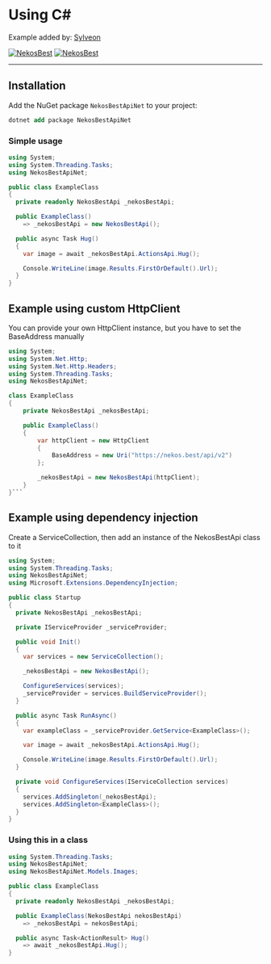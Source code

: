 # Using C\#

Example added by: [Sylveon](https://github.com/Sylveon76)

[![NekosBest](https://img.shields.io/nuget/v/NekosBestApiNet?color=white&logo=nuget&style=flat-square)](https://www.nuget.org/packages/NekosBestApiNet/) [![NekosBest](https://img.shields.io/nuget/dt/NekosBestApiNet?color=white&logo=nuget&style=flat-square)](https://www.nuget.org/packages/NekosBestApiNet/)

---

## Installation

Add the NuGet package `NekosBestApiNet` to your project:

```ps
dotnet add package NekosBestApiNet
```

### Simple usage

```cs
using System;
using System.Threading.Tasks;
using NekosBestApiNet;

public class ExampleClass
{
  private readonly NekosBestApi _nekosBestApi;

  public ExampleClass() 
    => _nekosBestApi = new NekosBestApi();

  public async Task Hug() 
  {
    var image = await _nekosBestApi.ActionsApi.Hug();

    Console.WriteLine(image.Results.FirstOrDefault().Url);
  }
}
```

## Example using custom HttpClient

You can provide your own HttpClient instance, but you have to set the BaseAddress manually

```cs
using System;
using System.Net.Http;
using System.Net.Http.Headers;
using System.Threading.Tasks;
using NekosBestApiNet;

class ExampleClass
{
    private NekosBestApi _nekosBestApi;

    public ExampleClass()
    {
        var httpClient = new HttpClient
        {
            BaseAddress = new Uri("https://nekos.best/api/v2")
        };

        _nekosBestApi = new NekosBestApi(httpClient);
    }
}```
```

## Example using dependency injection

Create a ServiceCollection, then add an instance of the NekosBestApi class to it

```cs
using System;
using System.Threading.Tasks;
using NekosBestApiNet;
using Microsoft.Extensions.DependencyInjection;

public class Startup 
{
  private NekosBestApi _nekosBestApi;

  private IServiceProvider _serviceProvider;

  public void Init() 
  {
    var services = new ServiceCollection();

    _nekosBestApi = new NekosBestApi();

    ConfigureServices(services);
    _serviceProvider = services.BuildServiceProvider();
  }

  public async Task RunAsync() 
  {
    var exampleClass = _serviceProvider.GetService<ExampleClass>();

    var image = await _nekosBestApi.ActionsApi.Hug();

    Console.WriteLine(image.Results.FirstOrDefault().Url);
  }

  private void ConfigureServices(IServiceCollection services) 
  {
    services.AddSingleton(_nekosBestApi);
    services.AddSingleton<ExampleClass>();
  }
}
```

### Using this in a class

```cs
using System.Threading.Tasks;
using NekosBestApiNet;
using NekosBestApiNet.Models.Images;

public class ExampleClass 
{
  private readonly NekosBestApi _nekosBestApi;

  public ExampleClass(NekosBestApi nekosBestApi) 
    => _nekosBestApi = nekosBestApi;

  public async Task<ActionResult> Hug()
    => await _nekosBestApi.Hug();
}
```
